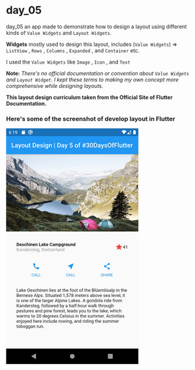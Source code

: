 # day_05

day_05 an app made to demonstrate how to design a layout using different kinds of `Value Widgets` and `Layout Widgets`.

**Widgets** mostly used to design this layout, includes (`Value Widgets`) => `ListView` , `Rows` , `Columns` , `Expanded` , and `Container` etc.

I used the `Value Widgets` like `Image` , `Icon` , and `Text`

**Note:** *There's no official documentation or convention about `Value Widgets` and `Layout Widget`. I kept these terms to making my own concept more comprehensive while designing layouts.*

**This layout design curriculum taken from the Official Site of Flutter Documentation.**

### Here's some of the screenshot of develop layout in Flutter


![Screenshot](assets/images/Screenshot_1612874955.png)